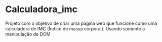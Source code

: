 # Calculadora_imc 


Projeto com o objetivo de criar uma página web que funcione como uma calculadora de IMC (Índice de massa corporal). Usando somente a manipulação de DOM <script>, para tanto a criação das tags HTML quanto para os estilos CSS.

página:https://alanmatheus18.github.io/Calculadora_imc/
